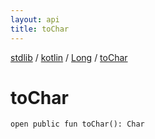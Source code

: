 ```yaml
---
layout: api
title: toChar
---
```

[stdlib](../../index.md) / [kotlin](../index.md) / [Long](index.md) / [toChar](toChar.md)

# toChar

```
open public fun toChar(): Char
```
